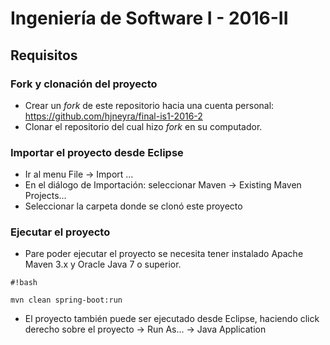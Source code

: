 # Ingeniería de Software I - 2016-II #

## Requisitos ##

### Fork y clonación del proyecto ###
* Crear un _fork_ de este repositorio hacia una cuenta personal: https://github.com/hjneyra/final-is1-2016-2
* Clonar el repositorio del cual hizo _fork_ en su computador.

### Importar el proyecto desde Eclipse ###

* Ir al menu File -> Import ...
* En el diálogo de Importación: seleccionar Maven -> Existing Maven Projects...
* Seleccionar la carpeta donde se clonó este proyecto

### Ejecutar el proyecto ###

* Pare poder ejecutar el proyecto se necesita tener instalado Apache Maven 3.x y Oracle Java 7 o superior.


```
#!bash

mvn clean spring-boot:run
```
* El proyecto también puede ser ejecutado desde Eclipse, haciendo click derecho sobre el proyecto -> Run As... -> Java Application

